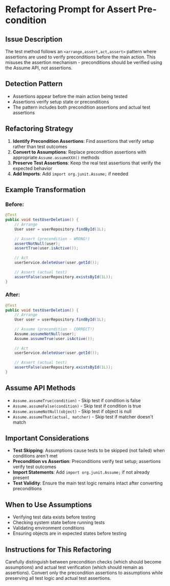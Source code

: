 # Refactoring Prompt for Assert Pre-condition

## Issue Description
The test method follows an `<arrange,assert,act,assert>` pattern where assertions are used to verify preconditions before the main action. This misuses the assertion mechanism - preconditions should be verified using the Assume API, not assertions.

## Detection Pattern
- Assertions appear before the main action being tested
- Assertions verify setup state or preconditions
- The pattern includes both precondition assertions and actual test assertions

## Refactoring Strategy
1. **Identify Precondition Assertions**: Find assertions that verify setup rather than test outcomes
2. **Convert to Assumptions**: Replace precondition assertions with appropriate `Assume.assumeXXX()` methods
3. **Preserve Test Assertions**: Keep the real test assertions that verify the expected behavior
4. **Add Imports**: Add `import org.junit.Assume;` if needed

## Example Transformation

### Before:
```java
@Test
public void testUserDeletion() {
    // Arrange
    User user = userRepository.findById(1L);
    
    // Assert (precondition - WRONG!)
    assertNotNull(user);
    assertTrue(user.isActive());
    
    // Act
    userService.deleteUser(user.getId());
    
    // Assert (actual test)
    assertFalse(userRepository.existsById(1L));
}
```

### After:
```java
@Test
public void testUserDeletion() {
    // Arrange
    User user = userRepository.findById(1L);
    
    // Assume (precondition - CORRECT!)
    Assume.assumeNotNull(user);
    Assume.assumeTrue(user.isActive());
    
    // Act
    userService.deleteUser(user.getId());
    
    // Assert (actual test)
    assertFalse(userRepository.existsById(1L));
}
```

## Assume API Methods
- `Assume.assumeTrue(condition)` - Skip test if condition is false
- `Assume.assumeFalse(condition)` - Skip test if condition is true
- `Assume.assumeNotNull(object)` - Skip test if object is null
- `Assume.assumeThat(actual, matcher)` - Skip test if matcher doesn't match

## Important Considerations
- **Test Skipping**: Assumptions cause tests to be skipped (not failed) when conditions aren't met
- **Precondition vs Assertion**: Preconditions verify test setup; assertions verify test outcomes
- **Import Statements**: Add `import org.junit.Assume;` if not already present
- **Test Validity**: Ensure the main test logic remains intact after converting preconditions

## When to Use Assumptions
- Verifying test data exists before testing
- Checking system state before running tests
- Validating environment conditions
- Ensuring objects are in expected states before testing

## Instructions for This Refactoring
Carefully distinguish between precondition checks (which should become assumptions) and actual test verification (which should remain as assertions). Convert only the precondition assertions to assumptions while preserving all test logic and actual test assertions.